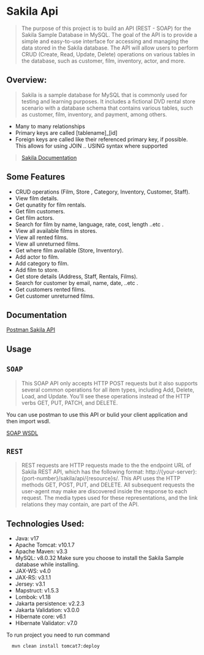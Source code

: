 
# Sakila Api
> The purpose of this project is to build an API (REST - SOAP) for the Sakila Sample Database in MySQL. The goal of the API is to provide a simple and easy-to-use interface for accessing and managing the data stored in the Sakila database. The API will allow users to perform CRUD (Create, Read, Update, Delete) operations on various tables in the database, such as customer, film, inventory, actor, and more.


## Overview:
> Sakila is a sample database for MySQL that is commonly used for testing and learning purposes. It includes a fictional DVD rental store scenario with a database schema that contains various tables, such as customer, film, inventory, and payment, among others.
  * Many to many relationships
  * Primary keys are called [tablename]_[id]
  * Foreign keys are called like their referenced primary key, if possible. This allows for using JOIN .. USING syntax where supported

  > [Sakila Documentation](https://dev.mysql.com/doc/sakila/en/)

## Some Features

* CRUD operations (Film, Store , Category, Inventory, Customer, Staff).
* View film details.
* Get qunatity for film rentals.
* Get film customers.
* Get film actors.
* Search for film by name, language, rate, cost, length ..etc .
* View all available films in stores.
* View all rented films.
* View all unreturned films.
* Get where film available (Store, Inventory).
* Add actor to film.
* Add category to film.
* Add film to store.
* Get store details (Address, Staff, Rentals, Films). 
* Search for customer by email, name, date, ..etc .
* Get customers rented films.
* Get customer unreturned films.

## Documentation
[Postman Sakila API](https://documenter.getpostman.com/view/14388106/2s93Y2ShHS)

## Usage

## ```SOAP```
> This SOAP API only accepts HTTP POST requests but it also supports several common operations for all item types, including Add, Delete, Load, and Update. You’ll see these operations instead of the HTTP verbs GET, PUT, PATCH, and DELETE.

You can use postman to use this API or bulid your client application and then import wsdl.

[SOAP WSDL](https://github.com/rahmamustafa/Sakila-Api/tree/main/SOAP%20wsdl)

## ```REST```
> REST requests are HTTP requests made to the the endpoint URL of Sakila REST API, which has the following format: http://{your-server}:{port-number}/sakila/api/{resource}s/. This API uses the HTTP methods GET, POST, PUT, and DELETE.
All subsequent requests the user-agent may make are discovered inside the response to each request. The media types used for these representations, and the link relations they may contain, are part of the API.


## Technologies Used:
  * Java: v17
  * Apache Tomcat: v10.1.7 
  * Apache Maven: v3.3
  * MySQL: v8.0.32 Make sure you choose to install the Sakila Sample database while installing.
  * JAX-WS: v4.0
  * JAX-RS: v3.1.1
  * Jersey: v3.1
  * Mapstruct: v1.5.3
  * Lombok: v1.18
  * Jakarta persistence: v2.2.3
  * Jakarta Validation: v3.0.0
  * Hibernate core: v6.1
  * Hibernate Validator: v7.0


  
  To run project you need to run command
  ```bash
    mvn clean install tomcat7:deploy
```





